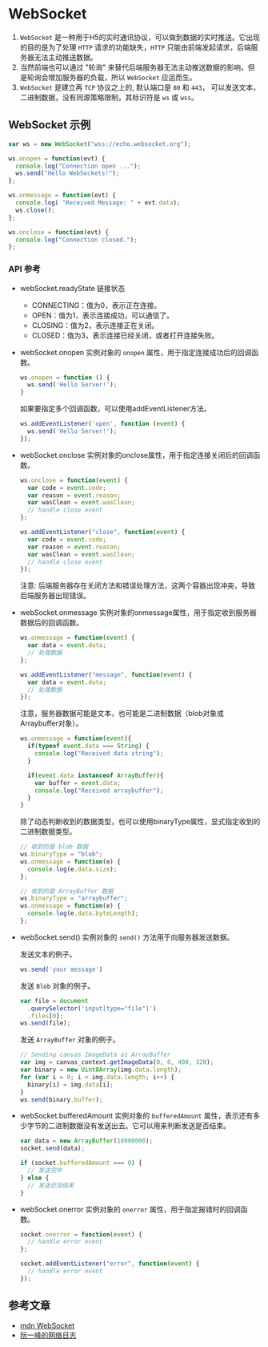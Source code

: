 # WebSocket
  1. `WebSocket` 是一种用于H5的实时通讯协议，可以做到数据的实时推送。它出现的目的是为了处理 `HTTP` 请求的功能缺失，`HTTP` 只能由前端发起请求，后端服务器无法主动推送数据。
  2. 当然前端也可以通过 "轮询" 来替代后端服务器无法主动推送数据的影响，但是轮询会增加服务器的负载，所以 `WebSocket` 应运而生。
  3. `WebSocket` 是建立再 `TCP` 协议之上的, 默认端口是 `80` 和 `443`， 可以发送文本，二进制数据，没有同源策略限制，其标识符是 `ws` 或 `wss`。

## WebSocket 示例

```js
var ws = new WebSocket("wss://echo.websocket.org");

ws.onopen = function(evt) { 
  console.log("Connection open ..."); 
  ws.send("Hello WebSockets!");
};

ws.onmessage = function(evt) {
  console.log( "Received Message: " + evt.data);
  ws.close();
};

ws.onclose = function(evt) {
  console.log("Connection closed.");
}; 
```

### API 参考

- webSocket.readyState 链接状态
  - CONNECTING：值为0，表示正在连接。
  - OPEN：值为1，表示连接成功，可以通信了。
  - CLOSING：值为2，表示连接正在关闭。
  - CLOSED：值为3，表示连接已经关闭，或者打开连接失败。
- webSocket.onopen 实例对象的 `onopen` 属性，用于指定连接成功后的回调函数。
  
  ```js
  ws.onopen = function () {
    ws.send('Hello Server!');
  }
  ```
  如果要指定多个回调函数，可以使用addEventListener方法。

  ```js
  ws.addEventListener('open', function (event) {
    ws.send('Hello Server!');
  });
  ```
- webSocket.onclose 实例对象的onclose属性，用于指定连接关闭后的回调函数。
  
  ```js
  ws.onclose = function(event) {
    var code = event.code;
    var reason = event.reason;
    var wasClean = event.wasClean;
    // handle close event
  };

  ws.addEventListener("close", function(event) {
    var code = event.code;
    var reason = event.reason;
    var wasClean = event.wasClean;
    // handle close event
  });
  ```
  注意: 后端服务器存在关闭方法和错误处理方法，这两个容器出现冲突，导致后端服务器出现错误。

- webSocket.onmessage 实例对象的onmessage属性，用于指定收到服务器数据后的回调函数。
  
  ```js
  ws.onmessage = function(event) {
    var data = event.data;
    // 处理数据
  };

  ws.addEventListener("message", function(event) {
    var data = event.data;
    // 处理数据
  });
  ```

  注意，服务器数据可能是文本，也可能是二进制数据（blob对象或Arraybuffer对象）。

  ```js
  ws.onmessage = function(event){
    if(typeof event.data === String) {
      console.log("Received data string");
    }

    if(event.data instanceof ArrayBuffer){
      var buffer = event.data;
      console.log("Received arraybuffer");
    }
  }
  ```

  除了动态判断收到的数据类型，也可以使用binaryType属性，显式指定收到的二进制数据类型。

  ```js
  // 收到的是 blob 数据
  ws.binaryType = "blob";
  ws.onmessage = function(e) {
    console.log(e.data.size);
  };

  // 收到的是 ArrayBuffer 数据
  ws.binaryType = "arraybuffer";
  ws.onmessage = function(e) {
    console.log(e.data.byteLength);
  };
  ```

- webSocket.send() 实例对象的 `send()` 方法用于向服务器发送数据。
  
  发送文本的例子。

  ```js
  ws.send('your message')
  ```

  发送 `Blob` 对象的例子。

  ```js
  var file = document
    .querySelector('input[type="file"]')
    .files[0];
  ws.send(file);
  ```

  发送 `ArrayBuffer` 对象的例子。

  ```js
  // Sending canvas ImageData as ArrayBuffer
  var img = canvas_context.getImageData(0, 0, 400, 320);
  var binary = new Uint8Array(img.data.length);
  for (var i = 0; i < img.data.length; i++) {
    binary[i] = img.data[i];
  }
  ws.send(binary.buffer);
  ```

- webSocket.bufferedAmount 实例对象的 `bufferedAmount` 属性，表示还有多少字节的二进制数据没有发送出去。它可以用来判断发送是否结束。
  
  ```js
  var data = new ArrayBuffer(10000000);
  socket.send(data);

  if (socket.bufferedAmount === 0) {
    // 发送完毕
  } else {
    // 发送还没结束
  }
  ```
- webSocket.onerror 实例对象的 `onerror` 属性，用于指定报错时的回调函数。
  
  ```js
  socket.onerror = function(event) {
    // handle error event
  };

  socket.addEventListener("error", function(event) {
    // handle error event
  });
  ```


## 参考文章

- [mdn WebSocket](https://developer.mozilla.org/en-US/docs/Web/API/WebSocket)
- [阮一峰的网络日志](https://www.ruanyifeng.com/blog/2017/05/websocket.html)